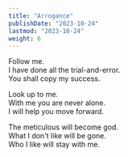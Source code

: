 ```yaml
---
title: "Arrogance"
publishDate: "2023-10-24"
lastmod: "2023-10-24"
weight: 6
---
```


Follow me.<br/>
I have done all the trial-and-error.<br/>
You shall copy my success.<br/>

Look up to me.<br/>
With me you are never alone.<br/>
I will help you move forward.<br/>

The meticulous will become god.<br/>
What I don't like will be gone.<br/>
Who I like will stay with me.<br/>
